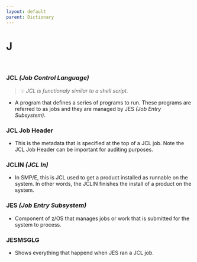 ```yaml
---
layout: default
parent: Dictionary
---
```


# J

&nbsp;

### JCL *(Job Control Language)*
> 💡 _JCL is functionaly similar to a shell script._

* A program that defines a series of programs to run. These programs are referred to as jobs and they are managed by JES *(Job Entry Subsystem)*.

### JCL Job Header
* This is the metadata that is specified at the top of a JCL job. Note the JCL Job Header can be important for auditing purposes.

### JCLIN *(JCL In)*
* In SMP/E, this is JCL used to get a product installed as runnable on the system. In other words, the JCLIN finishes the install of a product on the system.

### JES *(Job Entry Subsystem)*
* Component of z/OS that manages jobs or work that is submitted for the system to process.

### JESMSGLG
* Shows everything that happend when JES ran a JCL job.